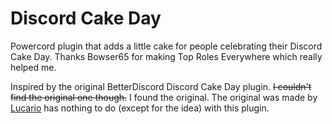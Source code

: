 # Discord Cake Day

Powercord plugin that adds a little cake for people celebrating their Discord Cake Day. Thanks Bowser65 for making Top Roles Everywhere which really helped me.

Inspired by the original BetterDiscord Discord Cake Day plugin. ~~I couldn't find the original one though.~~ I found the original. The original was made by [Lucario](https://github.com/Mega-Mewthree) has nothing to do (except for the idea) with this plugin.